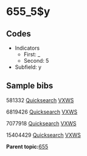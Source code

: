 # 655\_5$y

## Codes

-   Indicators
    -   First: \_
    -   Second: 5
-   Subfield: y

## Sample bibs

581332 [Quicksearch](https://search.library.yale.edu/catalog/581332) [VXWS](http://prodorbis.library.yale.edu:7014/vxws/GetHoldingsService?bibId=581332)

6819426 [Quicksearch](https://search.library.yale.edu/catalog/6819426) [VXWS](http://prodorbis.library.yale.edu:7014/vxws/GetHoldingsService?bibId=6819426)

7077918 [Quicksearch](https://search.library.yale.edu/catalog/7077918) [VXWS](http://prodorbis.library.yale.edu:7014/vxws/GetHoldingsService?bibId=7077918)

15404429 [Quicksearch](https://search.library.yale.edu/catalog/15404429) [VXWS](http://prodorbis.library.yale.edu:7014/vxws/GetHoldingsService?bibId=15404429)

**Parent topic:**[655](../../tags/655/655.md)

